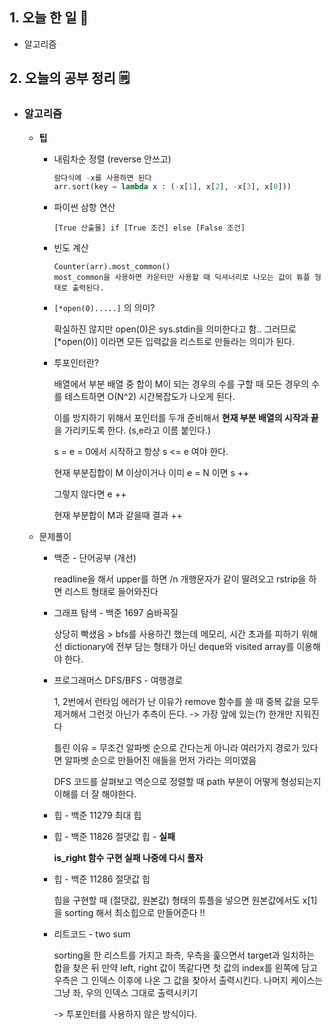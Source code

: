 <!-- 20210926 일 -->
<!--  



-->

## 1. 오늘 한 일 📅

*   알고리즘

## 2. 오늘의 공부 정리 🗒️

*   ### 알고리즘

    *   **팁**

        *   내림차순 정렬 (reverse 안쓰고)

            ```python
            람다식에 -x를 사용하면 된다
            arr.sort(key = lambda x : (-x[1], x[2], -x[3], x[0]))
            ```

        *   파이썬 삼항 연산

            ```
            [True 산출물] if [True 조건] else [False 조건]
            ```

        *   빈도 계산

            ```
            Counter(arr).most_common()
            most_common을 사용하면 카운터만 사용할 때 딕셔너리로 나오는 값이 튜플 형태로 출력된다.
            ```

        *   `[*open(0).....]` 의 의미?

            확실하진 않지만 open(0)은 sys.stdin을 의미한다고 함.. 그러므로 [*open(0)] 이라면 모든 입력값을 리스트로 만들라는 의미가 된다.

        *   투포인터란?

            배열에서 부분 배열 중 합이 M이 되는 경우의 수를 구할 때 모든 경우의 수를 테스트하면 O(N^2) 시간복잡도가 나오게 된다.

            이를 방지하기 위해서 포인터를 두개 준비해서 **현재 부분 배열의 시작과 끝**을 가리키도록 한다. (s,e라고 이름 붙인다.)

            s = e = 0에서 시작하고 항상 s <= e 여야 한다.

            현재 부분집합이 M 이상이거나  이미 e = N 이면 s ++

            그렇지 않다면 e ++

            현재 부분합이 M과 같을때 결과 ++

            

    *   문제풀이

        *   백준 - 단어공부 (개선)

            readline을 해서 upper를 하면 /n 개행문자가 같이 딸려오고 rstrip을 하면 리스트 형태로 들어와진다

        *   그래프 탐색 - 백준 1697 숨바꼭질

            상당히 빡샜음 > bfs를 사용하긴 했는데 메모리, 시간 초과를 피하기 위해선 dictionary에 전부 담는 형태가 아닌 deque와 visited array를 이용해야 한다.

        *   프로그래머스 DFS/BFS - 여행경로

            1, 2번에서 런타임 에러가 난 이유가 remove 함수를 쓸 때 중복 값을 모두 제거해서 그런것 아닌가 추측이 든다. -> 가장 앞에 있는(?) 한개만 지워진다

            틀린 이유 = 무조건 알파벳 순으로 간다는게 아니라 여러가지 경로가 있다면 알파벳 순으로 만들어진 애들을 먼저 가라는 의미였음

            DFS 코드를 살펴보고 역순으로 정렬할 때 path 부분이 어떻게 형성되는지 이해를 더 잘 해야한다.

        *   힙 - 백준 11279 최대 힙

        *   힙 - 백준 11826 절댓값 힙 - **실패**

            **is_right 함수 구현 실패 나중에 다시 풀자**

        *   힙 - 백준 11286 절댓값 힙

            힙을 구현할 때 (절댓값, 원본값) 형태의 튜플을 넣으면 원본값에서도 x[1] 을 sorting 해서 최소힙으로 만들어준다 !!

        *   리트코드 - two sum

            sorting을 한 리스트를 가지고 좌측, 우측을 훑으면서 target과 일치하는 합을 찾은 뒤
            만약 left, right 값이 똑같다면 첫 값의 index를 왼쪽에 담고 우측은 그 인덱스 이후에 나온 그 값을 찾아서 출력시킨다.
            나머지 케이스는 그냥 좌, 우의 인덱스 그대로 출력시키기

            -> 투포인터를 사용하지 않은 방식이다.